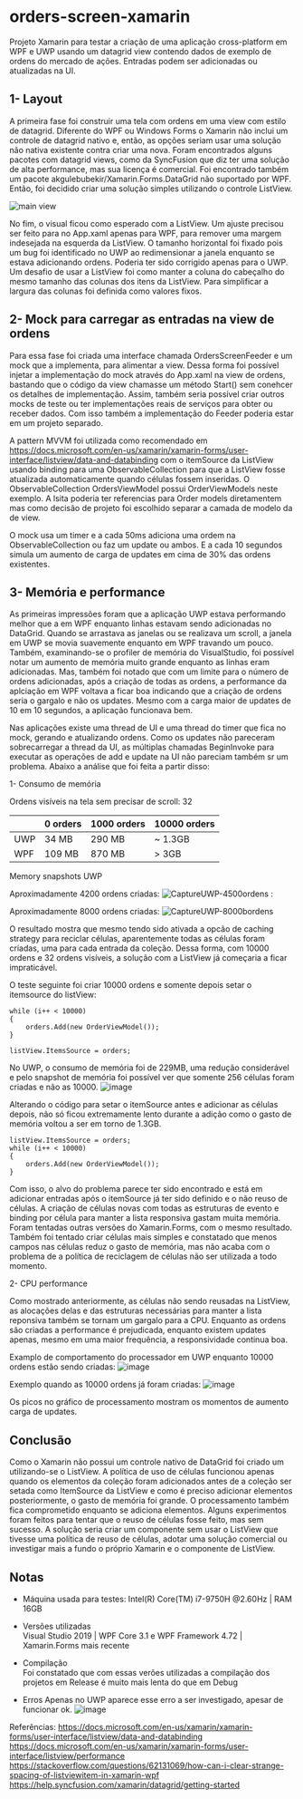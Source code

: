 # orders-screen-xamarin
Projeto Xamarin para testar a criação de uma aplicação cross-platform em WPF e UWP usando um datagrid view contendo dados de exemplo de ordens do mercado de ações. Entradas podem ser adicionadas ou atualizadas na UI.

## 1- Layout ##
A primeira fase foi construir uma tela com ordens em uma view com estilo de datagrid. Diferente do WPF ou Windows Forms o Xamarin não inclui um controle de datagrid nativo e, então, as opções seriam usar uma solução não nativa existente contra criar uma nova. Foram encontrados alguns pacotes com datagrid views, como da SyncFusion que diz ter uma solução de alta performance, mas sua licença é comercial. Foi encontrado também um pacote akgulebubekir/Xamarin.Forms.DataGrid não suportado por WPF. Então, foi decidido criar uma solução simples utilizando o controle ListView.

![main view](https://user-images.githubusercontent.com/5822726/118692225-31bd9f00-b7e0-11eb-9681-71e4a193a4b9.PNG)

No fim, o visual ficou como esperado com a ListView. Um ajuste precisou ser feito para no App.xaml apenas para WPF, para remover uma margem indesejada na esquerda da ListView. O tamanho horizontal foi fixado pois um bug foi identificado no UWP ao redimensionar a janela enquanto se estava adicionando ordens. Poderia ter sido corrigido apenas para o UWP. Um desafio de usar a ListView foi como manter a coluna do cabeçalho do mesmo tamanho das colunas dos itens da ListView. Para simplificar a largura das colunas foi definida como valores fixos.

## 2- Mock para carregar as entradas na view de ordens ##
Para essa fase foi criada uma interface chamada OrdersScreenFeeder e um mock que a implementa, para alimentar a view. Dessa forma foi possível injetar a implementação do mock através do App.xaml na view de ordens, bastando que o código da view chamasse um método Start() sem conehcer os detalhes de implementação. Assim, também seria possível criar outros mocks de teste ou ter implementações reais de serviços para obter ou receber dados. Com isso também a implementação do Feeder poderia estar em um projeto separado.

A pattern MVVM foi utilizada como recomendado em https://docs.microsoft.com/en-us/xamarin/xamarin-forms/user-interface/listview/data-and-databinding com o itemSource da ListView usando binding para uma ObservableCollection para que a ListView fosse atualizada automaticamente quando células fossem inseridas. O ObservableCollection OrdersViewModel possui OrderViewModels neste exemplo. A lsita poderia ter referencias para Order models diretamentem mas como decisão de projeto foi escolhido separar a camada de modelo da de view.

O mock usa um timer e a cada 50ms adiciona uma ordem na ObservableCollection ou faz um update ou ambos. E a cada 10 segundos simula um aumento de carga de updates em cima de 30% das ordens existentes.

## 3- Memória e performance ##
As primeiras impressões foram que a aplicação UWP estava performando melhor que a em WPF enquanto linhas estavam sendo adicionadas no DataGrid. Quando se arrastava as janelas ou se realizava um scroll, a janela em UWP se movia suavemente enquanto em WPF travando um pouco. Também, examinando-se o profiler de memória do VisualStudio, foi possível notar um aumento de memória muito grande enquanto as linhas eram adicionadas. Mas, também foi notado que com um limite para o número de ordens adicionadas, após a criação de todas as ordens, a performance da aplciação em WPF voltava a ficar boa indicando que a criação de ordens seria o gargalo e não os updates. Mesmo com a carga maior de updates de 10 em 10 segundos, a aplicação funcionava bem.

Nas aplicações existe uma thread de UI e uma thread do timer que fica no mock, gerando e atualizando ordens. Como os updates não pareceram sobrecarregar a thread da UI, as múltiplas chamadas BeginInvoke para executar as operações de add e update na UI não pareciam também sr um problema. Abaixo a análise que foi feita a partir disso:

1- Consumo de memória

Ordens visíveis na tela sem precisar de scroll: 32  

|   | 0 orders| 1000 orders | 10000 orders |
|---| --------|-------------|--------------|
|UWP|   34 MB |      290 MB |      ~ 1.3GB |
|WPF|  109 MB |      870 MB |      >   3GB |


Memory snapshots UWP

Aproximadamente 4200 ordens criadas:
![CaptureUWP-4500ordens](https://user-images.githubusercontent.com/5822726/118710154-4c9a0e80-b7f4-11eb-97aa-15938d303246.PNG)
:

Aproximadamente 8000 ordens criadas:
![CaptureUWP-8000bordens](https://user-images.githubusercontent.com/5822726/118710222-62a7cf00-b7f4-11eb-8a6d-40cf4be90a01.PNG)

O resultado mostra que mesmo tendo sido ativada a opcão de caching strategy para reciclar células, aparentemente todas as células foram criadas, uma para cada entrada da coleção. Dessa forma, com 10000 ordens e 32 ordens visíveis, a solução com a ListView já começaria a ficar impraticável.

O teste seguinte foi criar 10000 ordens e somente depois setar o itemsource do listView:

```
while (i++ < 10000)
{
    orders.Add(new OrderViewModel());
}

listView.ItemsSource = orders;
```

No UWP, o consumo de memória foi de 229MB, uma redução considerável e pelo snapshot de memória foi possível ver que somente 256 células foram criadas e não as 10000.
![image](https://user-images.githubusercontent.com/5822726/118725389-46ad2900-b806-11eb-97e2-497d97f2cf7d.png)

Alterando o código para setar o itemSource antes e adicionar as células depois, não só ficou extremamente lento durante a adição como o gasto de memória voltou a ser em torno de 1.3GB.
```
listView.ItemsSource = orders;
while (i++ < 10000)
{
    orders.Add(new OrderViewModel());
}
```
Com isso, o alvo do problema parece ter sido encontrado e está em adicionar entradas após o itemSource já ter sido definido e o não reuso de células. A criação de células novas com todas as estruturas de evento e binding por célula para manter a lista responsiva gastam muita memória. Foram tentadas outras versões do Xamarin.Forms, com o mesmo resultado. Também foi tentado criar células mais simples e constatado que menos campos nas células reduz o gasto de memória, mas não acaba com o problema de a política de reciclagem de células não ser utilizada a todo momento.

2- CPU performance

Como mostrado anteriormente, as células não sendo reusadas na ListView, as alocações delas e das estruturas necessárias para manter a lista reponsiva também se tornam um gargalo para a CPU. Enquanto as ordens são criadas a performance é prejudicada, enquanto existem updates apenas, mesmo em uma maior frequência, a responsividade continua boa.

Examplo de comportamento do processador em UWP enquanto 10000 ordens estão sendo criadas:
![image](https://user-images.githubusercontent.com/5822726/118736638-6f8ae980-b819-11eb-8197-7bae1c08c01b.png)

Exemplo quando as 10000 ordens já foram criadas:
![image](https://user-images.githubusercontent.com/5822726/118737773-f04ae500-b81b-11eb-946a-7226a83473d8.png)

Os picos no gráfico de processamento mostram os momentos de aumento carga de updates.

## Conclusão ##
Como o Xamarin não possui um controle nativo de DataGrid foi criado um utilizando-se o ListView. A política de uso de células funcionou apenas quando os elementos da coleção foram adicionados antes de a coleção ser setada como ItemSource da ListView e como é preciso adicionar elementos posteriormente, o gasto de memória foi grande. O processamento também fica comprometido enquanto se adiciona elementos. Alguns experimentos foram feitos para tentar que o reuso de células fosse feito, mas sem sucesso. A solução seria criar um componente sem usar o ListView que tivesse uma política de reuso de células, adotar uma solução comercial ou investigar mais a fundo o próprio Xamarin e o componente de ListView.

## Notas ## 
- Máquina usada para testes:
Intel(R) Core(TM) i7-9750H @2.60Hz | RAM 16GB

- Versões utilizadas  
Visual Studio 2019  | WPF Core 3.1 e WPF Framework 4.72 | Xamarin.Forms mais recente

- Compilação  
Foi constatado que com essas verões utilizadas a compilação dos projetos em Release é muito mais lenta do que em Debug

- Erros
Apenas no UWP aparece esse erro a ser investigado, apesar de funcionar ok.
![image](https://user-images.githubusercontent.com/5822726/118736305-a14f8080-b818-11eb-8507-571c4712dd82.png)

Referências:
https://docs.microsoft.com/en-us/xamarin/xamarin-forms/user-interface/listview/data-and-databinding  
https://docs.microsoft.com/en-us/xamarin/xamarin-forms/user-interface/listview/performance  
https://stackoverflow.com/questions/62131069/how-can-i-clear-strange-spacing-of-listviewitem-in-xamarin-wpf  
https://help.syncfusion.com/xamarin/datagrid/getting-started  
